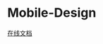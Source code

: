 <!--
 * @abstract: JianJie
 * @version: 0.0.1
 * @Author: bhabgs
 * @Date: 2019-11-26 11:23:07
 * @LastEditors: bhabgs
 * @LastEditTime: 2019-11-26 11:28:22
 -->

# Mobile-Design

[在线文档](https://aepe.github.io/Mobile-Design-Docs/)
